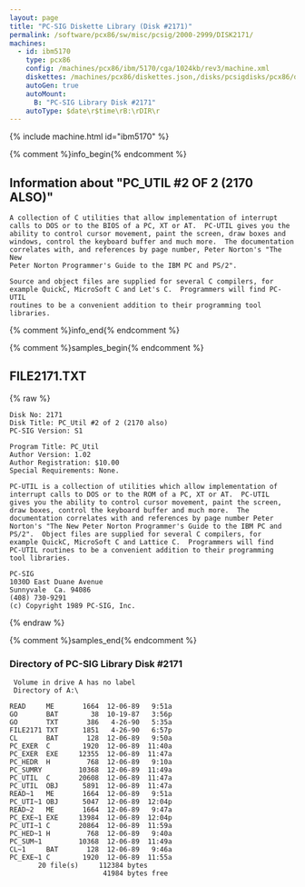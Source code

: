 ```yaml
---
layout: page
title: "PC-SIG Diskette Library (Disk #2171)"
permalink: /software/pcx86/sw/misc/pcsig/2000-2999/DISK2171/
machines:
  - id: ibm5170
    type: pcx86
    config: /machines/pcx86/ibm/5170/cga/1024kb/rev3/machine.xml
    diskettes: /machines/pcx86/diskettes.json,/disks/pcsigdisks/pcx86/diskettes.json
    autoGen: true
    autoMount:
      B: "PC-SIG Library Disk #2171"
    autoType: $date\r$time\rB:\rDIR\r
---
```


{% include machine.html id="ibm5170" %}

{% comment %}info_begin{% endcomment %}

## Information about "PC_UTIL #2 OF 2 (2170 ALSO)"

    A collection of C utilities that allow implementation of interrupt
    calls to DOS or to the BIOS of a PC, XT or AT.  PC-UTIL gives you the
    ability to control cursor movement, paint the screen, draw boxes and
    windows, control the keyboard buffer and much more.  The documentation
    correlates with, and references by page number, Peter Norton's "The New
    Peter Norton Programmer's Guide to the IBM PC and PS/2".
    
    Source and object files are supplied for several C compilers, for
    example QuickC, MicroSoft C and Let's C.  Programmers will find PC-UTIL
    routines to be a convenient addition to their programming tool
    libraries.
{% comment %}info_end{% endcomment %}

{% comment %}samples_begin{% endcomment %}

## FILE2171.TXT

{% raw %}
```
Disk No: 2171                                                           
Disk Title: PC_Util #2 of 2 (2170 also)                                 
PC-SIG Version: S1                                                      
                                                                        
Program Title: PC_Util                                                  
Author Version: 1.02                                                    
Author Registration: $10.00                                             
Special Requirements: None.                                             
                                                                        
PC-UTIL is a collection of utilities which allow implementation of      
interrupt calls to DOS or to the ROM of a PC, XT or AT.  PC-UTIL        
gives you the ability to control cursor movement, paint the screen,     
draw boxes, control the keyboard buffer and much more.  The             
documentation correlates with and references by page number Peter       
Norton's "The New Peter Norton Programmer's Guide to the IBM PC and     
PS/2".  Object files are supplied for several C compilers, for          
example QuickC, MicroSoft C and Lattice C.  Programmers will find       
PC-UTIL routines to be a convenient addition to their programming       
tool libraries.                                                         
                                                                        
PC-SIG                                                                  
1030D East Duane Avenue                                                 
Sunnyvale  Ca. 94086                                                    
(408) 730-9291                                                          
(c) Copyright 1989 PC-SIG, Inc.                                         
```
{% endraw %}

{% comment %}samples_end{% endcomment %}

### Directory of PC-SIG Library Disk #2171

     Volume in drive A has no label
     Directory of A:\

    READ     ME       1664  12-06-89   9:51a
    GO       BAT        38  10-19-87   3:56p
    GO       TXT       386   4-26-90   5:35a
    FILE2171 TXT      1851   4-26-90   6:57p
    CL       BAT       128  12-06-89   9:50a
    PC_EXER  C        1920  12-06-89  11:40a
    PC_EXER  EXE     12355  12-06-89  11:47a
    PC_HEDR  H         768  12-06-89   9:10a
    PC_SUMRY         10368  12-06-89  11:49a
    PC_UTIL  C       20608  12-06-89  11:47a
    PC_UTIL  OBJ      5891  12-06-89  11:47a
    READ~1   ME       1664  12-06-89   9:51a
    PC_UTI~1 OBJ      5047  12-06-89  12:04p
    READ~2   ME       1664  12-06-89   9:47a
    PC_EXE~1 EXE     13984  12-06-89  12:04p
    PC_UTI~1 C       20864  12-06-89  11:59a
    PC_HED~1 H         768  12-06-89   9:40a
    PC_SUM~1         10368  12-06-89  11:49a
    CL~1     BAT       128  12-06-89   9:46a
    PC_EXE~1 C        1920  12-06-89  11:55a
           20 file(s)     112384 bytes
                           41984 bytes free
